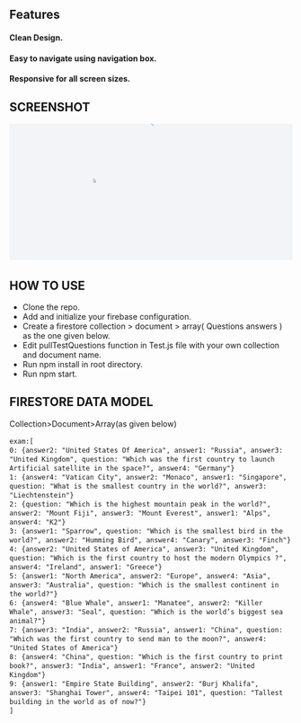## Features
#### Clean Design.
#### Easy to navigate using navigation box.
#### Responsive for all screen sizes.

## SCREENSHOT

![Screengrab of website](https://raw.githubusercontent.com/izkshitiz/examer/master/src/assets/screen%20examer%20client.gif)

## HOW TO USE
* Clone the repo.
* Add and initialize your firebase configuration.
* Create a firestore collection > document > array( Questions answers ) as the one given below.
* Edit pullTestQuestions function in Test.js file with your own collection and document name.
* Run npm install in root directory.
* Run npm start.

## FIRESTORE DATA MODEL

Collection>Document>Array(as given below)

```
exam:[
0: {answer2: "United States Of America", answer1: "Russia", answer3: "United Kingdom", question: "Which was the first country to launch Artificial satellite in the space?", answer4: "Germany"}
1: {answer4: "Vatican City", answer2: "Monaco", answer1: "Singapore", question: "What is the smallest country in the world?", answer3: "Liechtenstein"}
2: {question: "Which is the highest mountain peak in the world?", answer2: "Mount Fiji", answer3: "Mount Everest", answer1: "Alps", answer4: "K2"}
3: {answer1: "Sparrow", question: "Which is the smallest bird in the world?", answer2: "Humming Bird", answer4: "Canary", answer3: "Finch"}
4: {answer2: "United States of America", answer3: "United Kingdom", question: "Which is the first country to host the modern Olympics ?", answer4: "Ireland", answer1: "Greece"}
5: {answer1: "North America", answer2: "Europe", answer4: "Asia", answer3: "Australia", question: "Which is the smallest continent in the world?"}
6: {answer4: "Blue Whale", answer1: "Manatee", answer2: "Killer Whale", answer3: "Seal", question: "Which is the world’s biggest sea animal?"}
7: {answer3: "India", answer2: "Russia", answer1: "China", question: "Which was the first country to send man to the moon?", answer4: "United States of America"}
8: {answer4: "China", question: "Which is the first country to print book?", answer3: "India", answer1: "France", answer2: "United Kingdom"}
9: {answer1: "Empire State Building", answer2: "Burj Khalifa", answer3: "Shanghai Tower", answer4: "Taipei 101", question: "Tallest building in the world as of now?"}
]

```